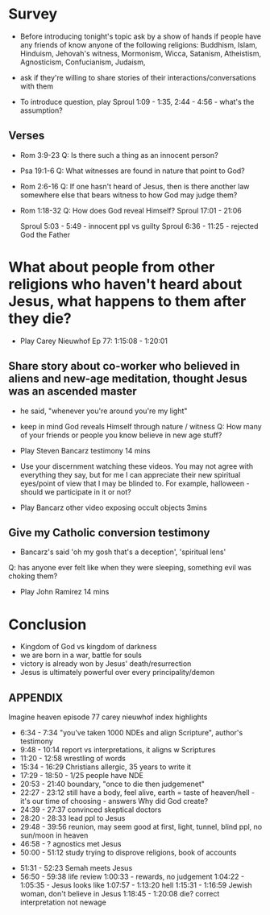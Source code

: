# Survey

- Before introducing tonight's topic ask by a show of hands if
  people have any friends of know anyone of the following religions: Buddhism, Islam, Hinduism, Jehovah's witness, Mormonism, Wicca, Satanism, Atheistism, Agnosticism, Confucianism, Judaism,
- ask if they're willing to share stories of their interactions/conversations with them

- To introduce question, play Sproul 1:09 - 1:35,
  2:44 - 4:56 - what's the assumption?

## Verses

- Rom 3:9-23
  Q: Is there such a thing as an innocent person?

- Psa 19:1-6
  Q: What witnesses are found in nature that point to God?

- Rom 2:6-16
  Q: If one hasn't heard of Jesus, then is there another law somewhere else that bears witness to how God may judge them?

- Rom 1:18-32
  Q: How does God reveal Himself? Sproul 17:01 - 21:06

  Sproul 5:03 - 5:49 - innocent ppl vs guilty
  Sproul 6:36 - 11:25 - rejected God the Father

# What about people from other religions who haven't heard about Jesus, what happens to them after they die?

- Play Carey Nieuwhof Ep 77: 1:15:08 - 1:20:01

## Share story about co-worker who believed in aliens and new-age meditation, thought Jesus was an ascended master

- he said, "whenever you're around you're my light"
- keep in mind God reveals Himself through nature / witness
  Q: How many of your friends or people you know believe in new age stuff?

- Play Steven Bancarz testimony 14 mins

- Use your discernment watching these videos. You may not agree with
  everything they say, but for me I can appreciate their new spiritual eyes/point of view that I may be blinded to. For example, halloween - should we participate in it or not?
- Play Bancarz other video exposing occult objects 3mins

## Give my Catholic conversion testimony

- Bancarz's said 'oh my gosh that's a deception', 'spiritual lens'

Q: has anyone ever felt like when they were sleeping, something evil was choking them?

- Play John Ramirez 14 mins

# Conclusion

- Kingdom of God vs kingdom of darkness
- we are born in a war, battle for souls
- victory is already won by Jesus' death/resurrection
- Jesus is ultimately powerful over every principality/demon

## APPENDIX

Imagine heaven episode 77 carey nieuwhof index highlights

- 6:34 - 7:34 "you've taken 1000 NDEs and align Scripture", author's testimony
- 9:48 - 10:14 report vs interpretations, it aligns w Scriptures
- 11:20 - 12:58 wrestling of words
- 15:34 - 16:29 Christians allergic, 35 years to write it
- 17:29 - 18:50 - 1/25 people have NDE
- 20:53 - 21:40 boundary, "once to die then judgemenet"
- 22:27 - 23:12 still have a body, feel alive, earth = taste of heaven/hell - it's our time of choosing - answers Why did God create?
- 24:39 - 27:37 convinced skeptical doctors
- 28:20 - 28:33 lead ppl to Jesus
- 29:48 - 39:56 reunion, may seem good at first, light, tunnel, blind ppl, no sun/moon in heaven
- 46:58 - ? agnostics met Jesus
- 50:00 - 51:12 study trying to disprove religions, book of accounts

* 51:31 - 52:23 Semah meets Jesus
* 56:50 - 59:38 life review
  1:00:33 - rewards, no judgement
  1:04:22 - 1:05:35 - Jesus looks like
  1:07:57 - 1:13:20 hell
  1:15:31 - 1:16:59 Jewish woman, don't believe in Jesus
  1:18:45 - 1:20:08 die? correct interpretation not newage
